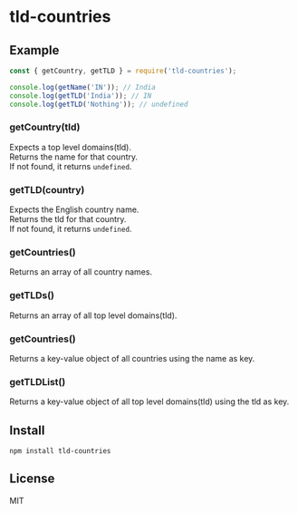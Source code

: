 # tld-countries

## Example

``` js
const { getCountry, getTLD } = require('tld-countries');

console.log(getName('IN')); // India
console.log(getTLD('India')); // IN
console.log(getTLD('Nothing')); // undefined
```

### getCountry(tld)

Expects a top level domains(tld).  
Returns the name for that country.  
If not found, it returns `undefined`.  

### getTLD(country)

Expects the English country name.  
Returns the tld for that country.  
If not found, it returns `undefined`.  

### getCountries()

Returns an array of all country names.

### getTLDs()

Returns an array of all top level domains(tld).

### getCountries()

Returns a key-value object of all countries using the name as key.

### getTLDList()

Returns a key-value object of all top level domains(tld) using the tld as key.

## Install

``` cli
npm install tld-countries
```

## License

MIT
